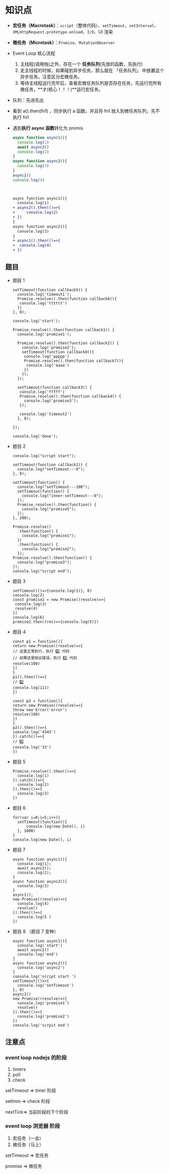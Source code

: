 # 知识点

- **宏任务（Macrotask）**：`script`（整体代码）、`setTimeout`、`setInterval`、`XMLHttpRequest.prototype.onload`、`I/O`、UI 渲染

- **微任务（Microtask）**：`Promise`、`MutationObserver`

- Event Loop 核心流程
  1. 主线程(调用栈)之外，存在一个 **任务队列**(先放的函数，先执行)
  2. 走主线程的时候，如果碰到异步任务，那么就在 「任务队列」 中放置这个异步任务。注意区分宏微任务。
  3. 等待主线程运行完毕后，查看宏微任务队列是否存在任务，先运行完所有微任务，**才(核心！！！)**运行宏任务。

- 队列：先进先出

- 看到 a().then(fn1) ，同步执行 a 函数，并且将 fn1 放入到微任务队列，先不执行 fn1

- 遇到**执行 async 函数**转化为 promis

  ```javascript
  async function async1(){
  	console.log(1)
  	await async2()
  	console.log(2)
  }
  async function async2(){
  	console.log(3)
  }
  async1()
  console.log(4)
  	
  ```

  ```diff
  
  async function async1(){
  	console.log(1)
  +	async2().then(()=>{
  +		console.log(2)
  +	})
  }
  async function async2(){
  	console.log(3)
  }
  + async1().then(()=>{
  +	 console.log(4)
  + })
  ```

  

## 题目

- 题目 1

  ```
  setTimeout(function callback5() {
    console.log('timeout1');
    Promise.resolve().then(function callback6(){
     console.log('tttttt')
    })
  }, 0);
  
  console.log('start');
  
  Promise.resolve().then(function callback1() {
    console.log('promise1');
    
    Promise.resolve().then(function callback2() {
      console.log('promise2');
      setTimeout(function callback8(){
       console.log('ppppp')
       Promise.resolve().then(function callback7(){
        console.log('aaaa')
       })
      });
    });
    
    setTimeout(function callback3() {
     console.log('fffff')
     Promise.resolve().then(function callback4() {
       console.log('promise3');
     });
      
     console.log('timeout2')
    }, 0);
    
  });
  
  console.log('done');
  ```

- 题目 2

  ```
  console.log("script start");
  
  setTimeout(function callback1() {
    console.log("setTimeout---0");
  }, 0);
  
  setTimeout(function() {
    console.log("setTimeout---200");
    setTimeout(function() {
      console.log("inner-setTimeout---0");
    });
    Promise.resolve().then(function() {
      console.log("promise5");
    });
  }, 200);
  
  Promise.resolve()
    .then(function() {
      console.log("promise1");
    })
    .then(function() {
      console.log("promise2");
    });
  Promise.resolve().then(function() {
    console.log("promise3");
  });
  console.log("script end");
  ```

- 题目 3

  ```
  setTimeout(()=>{console.log(1)}, 0)
  console.log(2)
  const promise2 = new Promise((resolve)=>{
   console.log(3)
   resolve(4)
  })
  console.log(6)
  promise2.then((res)=>{console.log(5)})
  ```
  
- 题目 4
  
  ```
  const p1 = function(){
  return new Promise((resolve)=>{
  // 这里正常执行，执行 2️⃣ 代码
  // 如果这里抛出错误，执行 3️⃣ 代码
  resolve(100)
  })
  }
  p1().then(()=>{
  // 2️⃣
  console.log(111)
  })
  
  const p2 = function(){
  return new Promise((resolve)=>{
  throw new Error('error')
  resolve(100)
  })
  }
  p2().then(()=>{
  console.log('4343')
  }).catch(()=>{
  // 3️⃣
  console.log('33')
  })
  ```
  
- 题目 5

  ```
  Promise.resolve().then(()=>{
  	console.log(1)
  }).catch(()=>{
  	console.log(2)
  }).then(()=>{
  	console.log(3)
  })
  ```

- 题目 6

  ```
  for(var i=0;i<5;i++){
  	setTimeout(function(){
  		console.log(new Date(), i)
  	}, 1000)
  }
  console.log(new Date(), i)
  ```

- 题目 7

  ```
  async function async1(){
  	console.log(1);
  	await async2();
  	console.log(2);
  }
  async function async2(){
  	console.log(3)
  }
  async1();
  new Promise((resolve)=>{
  	console.log(4)
  	resolve()
  }).then(()=>{
  	console.log(5 )
  })
  ```

- 题目 8 （题目 7 变种）

  ```
  async function async1(){
  	console.log('start')
  	await async2()
  	console.log('end')
  }
  async function async2(){
  	console.log('async2')
  }
  console.log('script start ')
  setTimeout(()=>{
  	console.log('setTimeout')
  }, 0)
  async1()
  new Promise((resolve)=>{
  	console.log('promise1')
  	resolve()
  }).then(()=>{
  	console.log('promise2')
  })
  console.log('scrpit end')
  ```

  

## 注意点



### event loop nodejs 的阶段

1. timers
2. poll
3. check

setTimeout => timer 阶段

setImm => check 阶段

nextTick=> 当前阶段的下个阶段



### event loop 浏览器 阶段

1. 宏任务（一会）
2. 微任务（马上）

setTimeout => 宏任务

promise => 微任务

